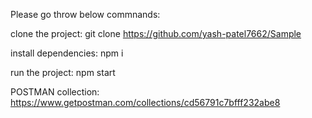 Please go throw below commnands:

clone the project:
git clone https://github.com/yash-patel7662/Sample

install dependencies:
npm i 

run the project:
npm start 

POSTMAN collection:
https://www.getpostman.com/collections/cd56791c7bfff232abe8
